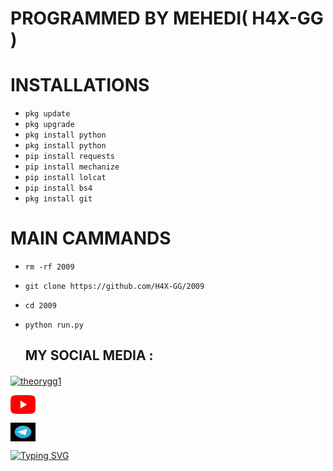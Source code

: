 # PROGRAMMED BY MEHEDI( H4X-GG )

# INSTALLATIONS

- `pkg update`
- `pkg upgrade`
- `pkg install python`
- `pkg install python`
- `pip install requests`
- `pip install mechanize`
- `pip install lolcat`
- `pip install bs4`
- `pkg install git`

# MAIN CAMMANDS

- `rm -rf 2009`
- `git clone https://github.com/H4X-GG/2009`
- `cd 2009`
- `python run.py`

  ##  MY SOCIAL MEDIA : <br>
<p align="left">
<a href="https://www.facebook.com/theorygg1" target="blank"><img align="center" src="https://raw.githubusercontent.com/rahuldkjain/github-profile-readme-generator/master/src/images/icons/Social/facebook.svg" alt="theorygg1" height="30" width="40" /></a>
</p>

<p align="left">
<a href="https://youtube.com/@H4XTERMUX" target="blank"><img align="center" src="https://github.com/H4X-GG/APP/blob/main/9a59817eac70327b226ee3fe81f200c5.jpg" alt="theorygg1" height="30" width="40" /></a>
</p>


<p align="left">
<a href="https://t.me/h4xtermux" target="blank"><img align="center" src="https://github.com/H4X-GG/APP/blob/main/2952b7f67446895f8f11c3afacc89edc.jpg" alt="theorygg1" height="30" width="40" /></a>
</p>




[![Typing SVG](https://readme-typing-svg.herokuapp.com?color=%23F70B10&size=27&lines=THANKS+FOR+VISITING+MY+PROFILE)](https://git.io/typing-svg)
